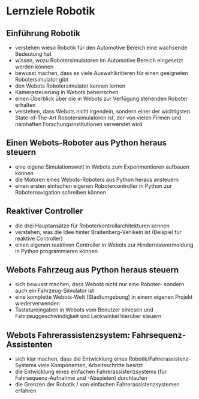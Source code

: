 # Lernziele Robotik

## Einführung Robotik

- verstehen wieso Robotik für den Automotive Bereich eine wachsende Bedeutung hat
- wissen, wozu Robotersimulatoren im Automotive Bereich eingesetzt werden können
- bewusst machen, dass es viele Auswahlkritieren für einen geeigneten Robotersimulator gibt
- den Webots Robotersimulator kennen lernen
- Kamerasteuerung in Webots beherrschen
- einen Überblick über die in Webots zur Verfügung stehenden Roboter erhalten
- verstehen, dass Webots nicht irgendein, sondern einer der wichtigsten State-of-The-Art Robotersimulatoren ist, der von vielen Firmen und namhaften Forschungsinstitutionen verwendet wird


## Einen Webots-Roboter aus Python heraus steuern

- eine eigene Simulationswelt in Webots zum Experimentieren aufbauen können
- die Motoren eines Webots-Roboters aus Python heraus ansteuern
- einen ersten einfachen eigenen Robotercontroller in Python zur Roboternavigation schreiben können

## Reaktiver Controller

- die drei Hauptansätze für Roboterkontrollarchitekturen kennen
- verstehen, was die Idee hinter Braitenberg-Vehikeln ist (Beispiel für reaktive Controller)
- einen eigenen reaktiven Controller in Webots zur Hindernissvermeidung in Python programmieren können

## Webots Fahrzeug aus Python heraus steuern

- sich bewusst machen, dass Webots nicht nur eine Roboter- sondern auch ein Fahrzeug-Simulator ist
- eine komplette Webots-Welt (Stadtumgebung) in einem eigenen Projekt wiederverwenden
- Tastatureingaben in Webots vom Benutzer einlesen und Fahrzeuggeschwindigkeit und Lenkwinkel hierüber steuern

## Webots Fahrerassistenzsystem: Fahrsequenz-Assistenten

- sich klar machen, dass die Entwicklung eines Robotik/Fahrerassistenz-Systems viele Komponenten, Arbeitsschritte besitzt
- die Entwicklung eines einfachen Fahrerassistenzsystems (für Fahrsequenz-Aufnahme und -Abspielen) durchlaufen
- die Grenzen der Robotik / von einfachen Fahrerassistenzsystemen erfahren








